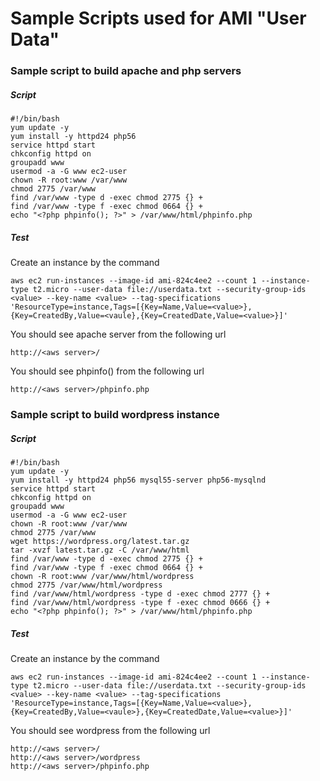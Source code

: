 # Sample Scripts used for AMI "User Data"

### Sample script to build apache and php servers

##### Script

    #!/bin/bash
    yum update -y
    yum install -y httpd24 php56
    service httpd start
    chkconfig httpd on
    groupadd www
    usermod -a -G www ec2-user
    chown -R root:www /var/www
    chmod 2775 /var/www
    find /var/www -type d -exec chmod 2775 {} +
    find /var/www -type f -exec chmod 0664 {} +
    echo "<?php phpinfo(); ?>" > /var/www/html/phpinfo.php

##### Test
Create an instance by the command

    aws ec2 run-instances --image-id ami-824c4ee2 --count 1 --instance-type t2.micro --user-data file://userdata.txt --security-group-ids <value> --key-name <value> --tag-specifications 'ResourceType=instance,Tags=[{Key=Name,Value=<value>},{Key=CreatedBy,Value=<vaule},{Key=CreatedDate,Value=<value>}]'

You should see apache server from the following url

    http://<aws server>/

You should see phpinfo() from the following url

    http://<aws server>/phpinfo.php


### Sample script to build wordpress instance

##### Script

    #!/bin/bash
    yum update -y
    yum install -y httpd24 php56 mysql55-server php56-mysqlnd
    service httpd start
    chkconfig httpd on
    groupadd www
    usermod -a -G www ec2-user
    chown -R root:www /var/www
    chmod 2775 /var/www
    wget https://wordpress.org/latest.tar.gz
    tar -xvzf latest.tar.gz -C /var/www/html
    find /var/www -type d -exec chmod 2775 {} +
    find /var/www -type f -exec chmod 0664 {} +
    chown -R root:www /var/www/html/wordpress
    chmod 2775 /var/www/html/wordpress
    find /var/www/html/wordpress -type d -exec chmod 2777 {} +
    find /var/www/html/wordpress -type f -exec chmod 0666 {} +
    echo "<?php phpinfo(); ?>" > /var/www/html/phpinfo.php

##### Test
Create an instance by the command

    aws ec2 run-instances --image-id ami-824c4ee2 --count 1 --instance-type t2.micro --user-data file://userdata.txt --security-group-ids <value> --key-name <value> --tag-specifications 'ResourceType=instance,Tags=[{Key=Name,Value=<value>},{Key=CreatedBy,Value=<vaule>},{Key=CreatedDate,Value=<value>}]'

You should see wordpress from the following url

    http://<aws server>/
    http://<aws server>/wordpress
    http://<aws server>/phpinfo.php

